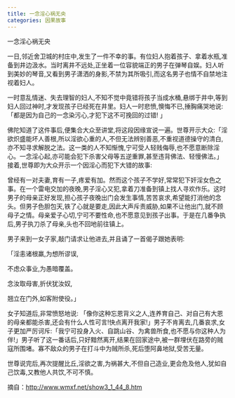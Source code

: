 ```yaml
---
title: 一念淫心祸无央
categories: 因果故事
---
```


	   
	   
一念淫心祸无央

一日,邻近舍卫城的村庄中,发生了一件不幸的事。有位妇人抱着孩子、拿着水瓶,准备到井边汲水。当时离井不远处,正坐着一位容貌端正的男子在弹琴自娱。妇人听到美妙的琴音,又看到男子潇洒的身影,不禁为其所吸引,而这名男子也情不自禁地注视着妇人。

一时意乱情迷、失去理智的妇人,不知不觉中竟错将孩子当成水桶,悬绑于井中,等到妇人回过神时,才发现孩子已经死在井里。妇人一时悲愤,懊悔不已,捶胸痛哭地说:「都是因为自己的一念染污心,才犯下这不可挽回的过错! 」

佛陀知道了这件事后,便集合大众至讲堂,将这段因缘宣说一遍。世尊开示大众:「淫欲炽盛能坏人善根,所以淫欲心重的人,不但无法辨别善恶,不重视道德操守的清白,亦不知寻求解脱之法。这一类的人不知惭愧,宁可受人轻贱侮辱,也不愿意断除淫心。一念淫心起,亦可能会犯下杀害父母等五逆重罪,甚至违背佛法、轻慢佛法。」接着,世尊即为大众开示一个因淫心而犯下大错的故事:

曾经有一对夫妻,育有一子,疼爱有加。然而这个孩子不学好,常常犯下奸淫女色之事。在一个雷电交加的夜晚,男子淫心又犯,拿着刀准备到镇上找人寻欢作乐。这时男子的母亲正好发现,担心孩子夜晚出门会发生事情,苦苦哀求,希望能打消他的念头。但男子色胆包天,铁了心就是要走,因此大声斥责威胁,如果不让他出门,就不顾母子之情。母亲爱子心切,宁可不要性命,也不愿意见到孩子出事。于是在几番争执后,男子执刀杀了母亲,头也不回地前往镇上。

男子来到一女子家,敲门请求让他进去,并且诵了一首偈子跟她表明:

「淫恚诸根羸,为想所谬误,

不虑众事业,为愚暗覆盖。

念汝取母害,折伏犹汝奴,

翘立在门外,如客附使役。」

女子知道后,非常愤怒地说: 「像你这种忘恩背义之人,连养育自己、对自己有大恩的母亲都能杀害,还会有什么人性可言!快点离开我家!」男子不肯离去,几番哀求,女子更加严厉诃斥:「我宁可投身入火、自跳山谷、为禽兽所食,也不愿与你这种人为伴!」男子听了这一番话后,只好黯然离开,结果在回家途中,被一群埋伏在路旁的贼寇所围堵。寡不敌众的男子在打斗中为贼所杀,死后堕阿鼻地狱,受苦无量。

世尊说完后,再次提醒比丘,淫欲之害,为祸甚大,不但自己造业,更会危及他人,犹如自己饮毒,又教他人共饮,不可不慎。

摘自：http://www.wmxf.net/show3_1_44_8.htm